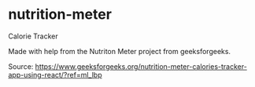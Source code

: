 # nutrition-meter
Calorie Tracker

Made with help from the Nutriton Meter project from geeksforgeeks.

Source: https://www.geeksforgeeks.org/nutrition-meter-calories-tracker-app-using-react/?ref=ml_lbp